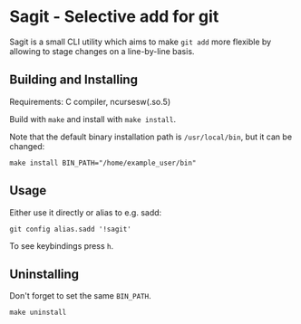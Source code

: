 # Sagit - Selective add for git

Sagit is a small CLI utility which aims to make `git add` more flexible by allowing to stage changes on a line-by-line basis.

## Building and Installing

Requirements: C compiler, ncursesw(.so.5)

Build with `make` and install with `make install`.

Note that the default binary installation path is `/usr/local/bin`, but it can be changed:

```console
make install BIN_PATH="/home/example_user/bin"
```

## Usage

Either use it directly or alias to e.g. sadd:

```console
git config alias.sadd '!sagit'
```

To see keybindings press `h`.

## Uninstalling

Don't forget to set the same `BIN_PATH`.

```console
make uninstall
```
